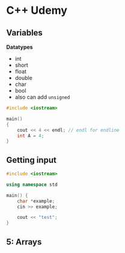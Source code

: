 # C++ Udemy

## Variables

**Datatypes**
- int  
- short 
- float 
- double 
- char 
- bool
- also can add `unsigned`

```cpp
#include <iostream>

main()
{
	cout << 4 << endl; // endl for endline
	int A = 4;
}
```

## Getting input 

```cpp
#include <iostream>

using namespace std

main() {
	char *example;
	cin >> example;

	cout << "test";
}
```

## 5: Arrays